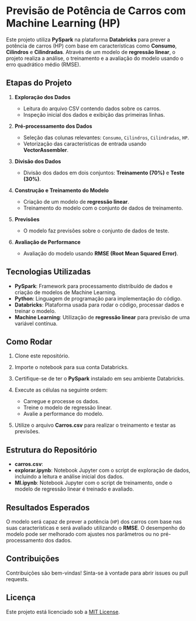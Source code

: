 # Previsão de Potência de Carros com Machine Learning (HP)

Este projeto utiliza **PySpark** na plataforma **Databricks** para prever a potência de carros (HP) com base em características como **Consumo**, **Cilindros** e **Cilindradas**. Através de um modelo de **regressão linear**, o projeto realiza a análise, o treinamento e a avaliação do modelo usando o erro quadrático médio (RMSE).

## Etapas do Projeto

1. **Exploração dos Dados**  
   - Leitura do arquivo CSV contendo dados sobre os carros.  
   - Inspeção inicial dos dados e exibição das primeiras linhas.

2. **Pré-processamento dos Dados**  
   - Seleção das colunas relevantes: `Consumo`, `Cilindros`, `Cilindradas`, `HP`.  
   - Vetorização das características de entrada usando **VectorAssembler**.

3. **Divisão dos Dados**  
   - Divisão dos dados em dois conjuntos: **Treinamento (70%)** e **Teste (30%)**.

4. **Construção e Treinamento do Modelo**  
   - Criação de um modelo de **regressão linear**.  
   - Treinamento do modelo com o conjunto de dados de treinamento.

5. **Previsões**  
   - O modelo faz previsões sobre o conjunto de dados de teste.

6. **Avaliação de Performance**  
   - Avaliação do modelo usando **RMSE (Root Mean Squared Error)**.

## Tecnologias Utilizadas

- **PySpark**: Framework para processamento distribuído de dados e criação de modelos de Machine Learning.  
- **Python**: Linguagem de programação para implementação do código.  
- **Databricks**: Plataforma usada para rodar o código, processar dados e treinar o modelo.  
- **Machine Learning**: Utilização de **regressão linear** para previsão de uma variável contínua.

## Como Rodar

1. Clone este repositório.
2. Importe o notebook para sua conta Databricks.
3. Certifique-se de ter o **PySpark** instalado em seu ambiente Databricks.
4. Execute as células na seguinte ordem:
   - Carregue e processe os dados.
   - Treine o modelo de regressão linear.
   - Avalie a performance do modelo.

5. Utilize o arquivo **Carros.csv** para realizar o treinamento e testar as previsões.

## Estrutura do Repositório
- **carros.csv**: 
- **explorar.ipynb**: Notebook Jupyter com o script de exploração de dados, incluindo a leitura e análise inicial dos dados.
- **MI.ipynb**: Notebook Jupyter com o script de treinamento, onde o modelo de regressão linear é treinado e avaliado.

## Resultados Esperados

O modelo será capaz de prever a potência (`HP`) dos carros com base nas suas características e será avaliado utilizando o **RMSE**. O desempenho do modelo pode ser melhorado com ajustes nos parâmetros ou no pré-processamento dos dados.

## Contribuições

Contribuições são bem-vindas! Sinta-se à vontade para abrir issues ou pull requests.

## Licença

Este projeto está licenciado sob a [MIT License](LICENSE).
